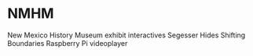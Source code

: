 # NMHM

New Mexico History Museum exhibit interactives
Segesser Hides
Shifting Boundaries
Raspberry Pi videoplayer
